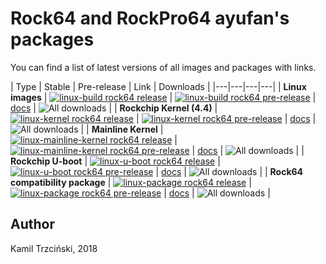 # Rock64 and RockPro64 ayufan's packages

You can find a list of latest versions of all images and packages with links.

| Type | Stable | Pre-release | Link | Downloads |
|---|---|---|---|
| **Linux images** | [![linux-build rock64 release](https://img.shields.io/github/release/ayufan-rock64/linux-build.svg)](https://github.com/ayufan-rock64/linux-build/releases/latest) | [![linux-build rock64 pre-release](https://img.shields.io/github/release-pre/ayufan-rock64/linux-build.svg)](https://github.com/ayufan-rock64/linux-build/releases/latest) | [docs](/linux-build/) | ![All downloads](https://img.shields.io/github/downloads/ayufan-rock64/linux-build/total.svg) |
| **Rockchip Kernel (4.4)** | [![linux-kernel rock64 release](https://img.shields.io/github/release/ayufan-rock64/linux-kernel.svg)](https://github.com/ayufan-rock64/linux-kernel/releases/latest) | [![linux-kernel rock64 pre-release](https://img.shields.io/github/release-pre/ayufan-rock64/linux-kernel.svg)](https://github.com/ayufan-rock64/linux-kernel/releases/latest) | [docs](/linux-kernel/) | ![All downloads](https://img.shields.io/github/downloads/ayufan-rock64/linux-kernel/total.svg) |
| **Mainline Kernel** | [![linux-mainline-kernel rock64 release](https://img.shields.io/github/release/ayufan-rock64/linux-mainline-kernel.svg)](https://github.com/ayufan-rock64/linux-mainline-kernel/releases/latest) | [![linux-mainline-kernel rock64 pre-release](https://img.shields.io/github/release-pre/ayufan-rock64/linux-mainline-kernel.svg)](https://github.com/ayufan-rock64/linux-mainline-kernel/releases/latest) | [docs](/linux-mainline-kernel/) | ![All downloads](https://img.shields.io/github/downloads/ayufan-rock64/linux-mainline-kernel/total.svg) |
| **Rockchip U-boot** | [![linux-u-boot rock64 release](https://img.shields.io/github/release/ayufan-rock64/linux-u-boot.svg)](https://github.com/ayufan-rock64/linux-u-boot/releases/latest) | [![linux-u-boot rock64 pre-release](https://img.shields.io/github/release-pre/ayufan-rock64/linux-u-boot.svg)](https://github.com/ayufan-rock64/linux-u-boot/releases/latest) | [docs](/linux-u-boot/) | ![All downloads](https://img.shields.io/github/downloads/ayufan-rock64/linux-u-boot/total.svg) |
| **Rock64 compatibility package** | [![linux-package rock64 release](https://img.shields.io/github/release/ayufan-rock64/linux-package.svg)](https://github.com/ayufan-rock64/linux-package/releases/latest) | [![linux-package rock64 pre-release](https://img.shields.io/github/release-pre/ayufan-rock64/linux-package.svg)](https://github.com/ayufan-rock64/linux-package/releases/latest) | [docs](/linux-package/) | ![All downloads](https://img.shields.io/github/downloads/ayufan-rock64/linux-package/total.svg) |

## Author

Kamil Trzciński, 2018
